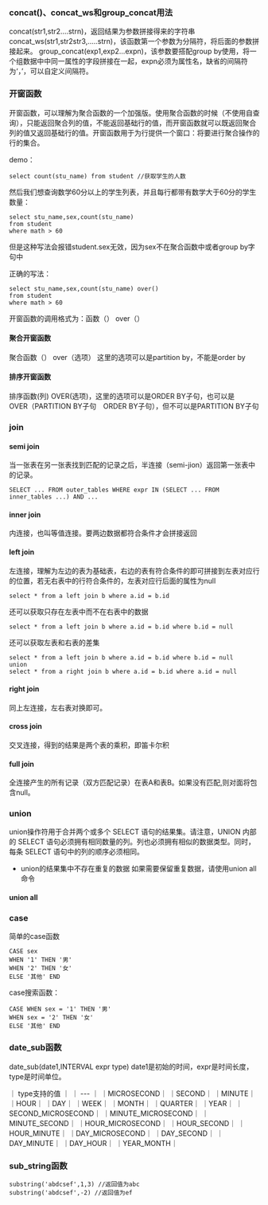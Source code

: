 ### concat()、concat_ws和group_concat用法
concat(str1,str2....strn)，返回结果为参数拼接得来的字符串
concat_ws(str1,str2str3,.....strn)，该函数第一个参数为分隔符，将后面的参数拼接起来。
group_concat(exp1,exp2...expn)，该参数要搭配group by使用，将一个组数据中中同一属性的字段拼接在一起，expn必须为属性名，缺省的间隔符为‘，’，可以自定义间隔符。


### 开窗函数
开窗函数，可以理解为聚合函数的一个加强版。使用聚合函数的时候（不使用自查询），只能返回聚合列的值，不能返回基础行的值，而开窗函数就可以既返回聚合列的值又返回基础行的值。开窗函数用于为行提供一个窗口：将要进行聚合操作的行的集合。

demo：
```
select count(stu_name) from student //获取学生的人数
```

然后我们想查询数学60分以上的学生列表，并且每行都带有数学大于60分的学生数量：
```
select stu_name,sex,count(stu_name)
from student 
where math > 60
```
但是这种写法会报错student.sex无效，因为sex不在聚合函数中或者group by字句中

正确的写法：
```
select stu_name,sex,count(stu_name) over()
from student 
where math > 60
```

开窗函数的调用格式为：函数（） over（）

#### 聚合开窗函数
聚合函数（） over（选项） 这里的选项可以是partition by，不能是order by



#### 排序开窗函数
排序函数(列) OVER(选项)，这里的选项可以是ORDER BY子句，也可以是　OVER（PARTITION BY子句　ORDER BY子句），但不可以是PARTITION BY子句


### join
#### semi join
当一张表在另一张表找到匹配的记录之后，半连接（semi-jion）返回第一张表中的记录。
```
SELECT ... FROM outer_tables WHERE expr IN (SELECT ... FROM inner_tables ...) AND ...
```

#### inner join
内连接，也叫等值连接。要两边数据都符合条件才会拼接返回

#### left join 
左连接，理解为左边的表为基础表，右边的表有符合条件的即可拼接到左表对应行的位置，若无右表中的行符合条件的，左表对应行后面的属性为null
```
select * from a left join b where a.id = b.id
```

还可以获取只存在左表中而不在右表中的数据
```
select * from a left join b where a.id = b.id where b.id = null
```
还可以获取左表和右表的差集
```
select * from a left join b where a.id = b.id where b.id = null
union
select * from a right join b where a.id = b.id where a.id = null
```


#### right join
同上左连接，左右表对换即可。

#### cross join 
交叉连接，得到的结果是两个表的乘积，即笛卡尔积

#### full join
全连接产生的所有记录（双方匹配记录）在表A和表B。如果没有匹配,则对面将包含null。


### union
union操作符用于合并两个或多个 SELECT 语句的结果集。请注意，UNION 内部的 SELECT 语句必须拥有相同数量的列。列也必须拥有相似的数据类型。同时，每条 SELECT 语句中的列的顺序必须相同。
* union的结果集中不存在重复的数据 如果需要保留重复数据，请使用union all命令
#### union all

### case
简单的case函数
```
CASE sex
WHEN '1' THEN '男'
WHEN '2' THEN '女'
ELSE '其他' END
```

case搜索函数：
```
CASE WHEN sex = '1' THEN '男' 
WHEN sex = '2' THEN '女' 
ELSE '其他' END 
```

### date_sub函数
date_sub(date1,INTERVAL expr type)
date1是初始的时间，expr是时间长度，type是时间单位。

｜ type支持的值 ｜
｜ --- ｜
｜MICROSECOND｜
｜SECOND｜
｜MINUTE｜
｜HOUR｜
｜DAY｜
｜WEEK｜
｜MONTH｜
｜QUARTER｜
｜YEAR｜
｜SECOND_MICROSECOND｜
｜MINUTE_MICROSECOND｜
｜MINUTE_SECOND｜
｜HOUR_MICROSECOND｜
｜HOUR_SECOND｜
｜HOUR_MINUTE｜
｜DAY_MICROSECOND｜
｜DAY_SECOND｜
｜DAY_MINUTE｜
｜DAY_HOUR｜
｜YEAR_MONTH｜

### sub_string函数
```
substring('abdcsef',1,3) //返回值为abc
substring('abdcsef',-2) //返回值为ef
```





